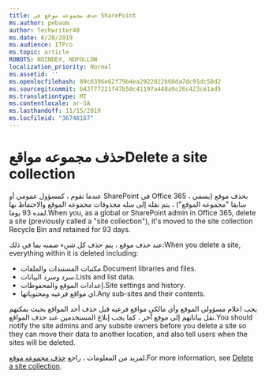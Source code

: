 ```yaml
---
title: حذف مجموعه موقع في SharePoint
ms.author: pebaum
author: Techwriter40
ms.date: 6/20/2019
ms.audience: ITPro
ms.topic: article
ROBOTS: NOINDEX, NOFOLLOW
localization_priority: Normal
ms.assetid: ''
ms.openlocfilehash: 09c6396e62f79b4ea2922022b60da7dc91dc58d2
ms.sourcegitcommit: b43f77221f47b50c41197a448a9c26c423ce1ad5
ms.translationtype: MT
ms.contentlocale: ar-SA
ms.lasthandoff: 11/15/2019
ms.locfileid: "36748167"
---
```

# <a name="delete-a-site-collection"></a><span data-ttu-id="a2ce2-102">حذف مجموعه مواقع</span><span class="sxs-lookup"><span data-stu-id="a2ce2-102">Delete a site collection</span></span>

<span data-ttu-id="a2ce2-103">عندما تقوم ، كمسؤول عمومي أو SharePoint في Office 365 ، بحذف موقع (يسمي سابقا "مجموعه الموقع") ، يتم نقله إلى سله محذوفات مجموعه الموقع والاحتفاظ بها لمده 93 يوما.</span><span class="sxs-lookup"><span data-stu-id="a2ce2-103">When you, as a global or SharePoint admin in Office 365, delete a site (previously called a "site collection"), it's moved to the site collection Recycle Bin and retained for 93 days.</span></span> 

<span data-ttu-id="a2ce2-104">عند حذف موقع ، يتم حذف كل شيء ضمنه بما في ذلك:</span><span class="sxs-lookup"><span data-stu-id="a2ce2-104">When you delete a site, everything within it is deleted including:</span></span>

- <span data-ttu-id="a2ce2-105">مكتبات المستندات والملفات.</span><span class="sxs-lookup"><span data-stu-id="a2ce2-105">Document libraries and files.</span></span>
- <span data-ttu-id="a2ce2-106">سرد وسرد البيانات.</span><span class="sxs-lookup"><span data-stu-id="a2ce2-106">Lists and list data.</span></span>
- <span data-ttu-id="a2ce2-107">إعدادات الموقع والمحفوظات.</span><span class="sxs-lookup"><span data-stu-id="a2ce2-107">Site settings and history.</span></span>
- <span data-ttu-id="a2ce2-108">اي مواقع فرعيه ومحتوياتها.</span><span class="sxs-lookup"><span data-stu-id="a2ce2-108">Any sub-sites and their contents.</span></span>

<span data-ttu-id="a2ce2-109">يجب اعلام مسؤولي الموقع وأي مالكي مواقع فرعيه قبل حذف أحد المواقع بحيث يمكنهم نقل بياناتهم إلى موقع آخر ، كما يجب إبلاغ المستخدمين عند حذف المواقع.</span><span class="sxs-lookup"><span data-stu-id="a2ce2-109">You should notify the site admins and any subsite owners before you delete a site so they can move their data to another location, and also tell users when the sites will be deleted.</span></span> 

<span data-ttu-id="a2ce2-110">لمزيد من المعلومات ، راجع [حذف مجموعه موقع](https://docs.microsoft.com/sharepoint/delete-site-collection).</span><span class="sxs-lookup"><span data-stu-id="a2ce2-110">For more information, see [Delete a site collection](https://docs.microsoft.com/sharepoint/delete-site-collection).</span></span> 